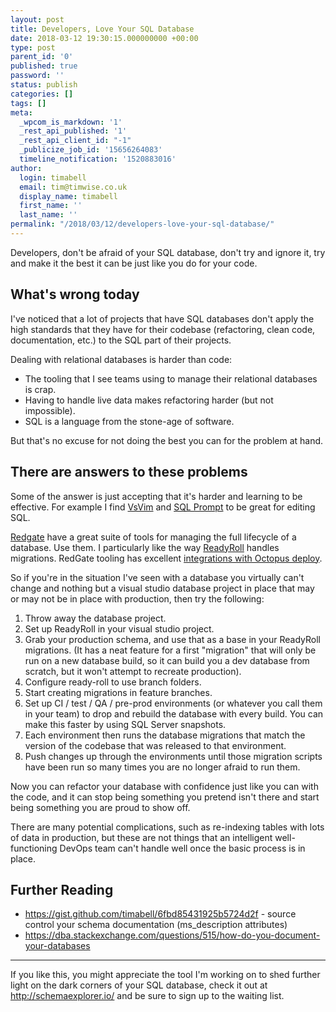 ```yaml
---
layout: post
title: Developers, Love Your SQL Database
date: 2018-03-12 19:30:15.000000000 +00:00
type: post
parent_id: '0'
published: true
password: ''
status: publish
categories: []
tags: []
meta:
  _wpcom_is_markdown: '1'
  _rest_api_published: '1'
  _rest_api_client_id: "-1"
  _publicize_job_id: '15656264083'
  timeline_notification: '1520883016'
author:
  login: timabell
  email: tim@timwise.co.uk
  display_name: timabell
  first_name: ''
  last_name: ''
permalink: "/2018/03/12/developers-love-your-sql-database/"
---
```

<p>Developers, don't be afraid of your SQL database, don't try and ignore it, try and make it the best it can be just like you do for your code.</p>
<h2>What's wrong today</h2>
<p>I've noticed that a lot of projects that have SQL databases don't apply the high standards that they have for their codebase (refactoring, clean code, documentation, etc.) to the SQL part of their projects.</p>
<p>Dealing with relational databases is harder than code:</p>
<ul>
<li>The tooling that I see teams using to manage their relational databases is crap.</li>
<li>Having to handle live data makes refactoring harder (but not impossible).</li>
<li>SQL is a language from the stone-age of software.</li>
</ul>
<p>But that's no excuse for not doing the best you can for the problem at hand.</p>
<h2>There are answers to these problems</h2>
<p>Some of the answer is just accepting that it's harder and learning to be effective. For example I find <a href="https://marketplace.visualstudio.com/items?itemName=JaredParMSFT.VsVim" target="_blank" rel="noopener">VsVim</a> and <a href="https://www.red-gate.com/products/sql-development/sql-prompt/" target="_blank" rel="noopener">SQL Prompt</a> to be great for editing SQL.</p>
<p><a href="https://www.red-gate.com/" target="_blank" rel="noopener">Redgate</a> have a great suite of tools for managing the full lifecycle of a database. Use them. I particularly like the way <a href="https://www.red-gate.com/products/sql-development/readyroll/" target="_blank" rel="noopener">ReadyRoll</a> handles migrations. RedGate tooling has excellent <a href="https://octopus.com/blog/database-deployments-with-octopus-and-redgate-sql-release" target="_blank" rel="noopener">integrations with Octopus deploy</a>.</p>
<p>So if you're in the situation I've seen with a database you virtually can't change and nothing but a visual studio database project in place that may or may not be in place with production, then try the following:</p>
<ol>
<li>Throw away the database project.</li>
<li>Set up ReadyRoll in your visual studio project.</li>
<li>Grab your production schema, and use that as a base in your ReadyRoll migrations. (It has a neat feature for a first "migration" that will only be run on a new database build, so it can build you a dev database from scratch, but it won't attempt to recreate production).</li>
<li>Configure ready-roll to use branch folders.</li>
<li>Start creating migrations in feature branches.</li>
<li>Set up CI / test / QA / pre-prod environments (or whatever you call them in your team) to drop and rebuild the database with every build. You can make this faster by using SQL Server snapshots.</li>
<li>Each environment then runs the database migrations that match the version of the codebase that was released to that environment.</li>
<li>Push changes up through the environments until those migration scripts have been run so many times you are no longer afraid to run them.</li>
</ol>
<p>Now you can refactor your database with confidence just like you can with the code, and it can stop being something you pretend isn't there and start being something you are proud to show off.</p>
<p>There are many potential complications, such as re-indexing tables with lots of data in production, but these are not things that an intelligent well-functioning DevOps team can't handle well once the basic process is in place.</p>
<h2>Further Reading</h2>
<ul>
<li><a href="https://gist.github.com/timabell/6fbd85431925b5724d2f" target="_blank" rel="noopener">https://gist.github.com/timabell/6fbd85431925b5724d2f</a> - source control your schema documentation (ms_description attributes)</li>
<li><a href="https://dba.stackexchange.com/q/515/33693" target="_blank" rel="noopener">https://dba.stackexchange.com/questions/515/how-do-you-document-your-databases</a></li>
</ul>
<hr />
<p>If you like this, you might appreciate the tool I'm working on to shed further light on the dark corners of your SQL database, check it out at <a href="http://schemaexplorer.io/?utm_source=blog.timwise&amp;utm_medium=web&amp;utm_campaign=love-db" target="_blank" rel="noopener">http://schemaexplorer.io/</a> and be sure to sign up to the waiting list.</p>
<p>&nbsp;</p>
